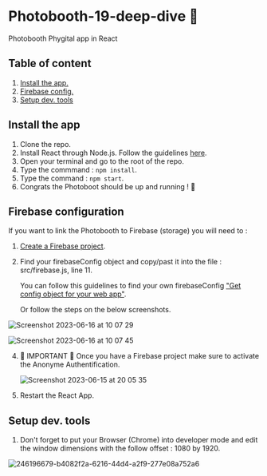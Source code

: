 # Photobooth-19-deep-dive 📸
Photobooth Phygital app in React

## Table of content 

1. [ Install the app. ](#install)
2. [ Firebase config. ](#firebase)
3. [ Setup dev. tools ](#dev)

<a name="install"></a>
## Install the app

1. Clone the repo.
2. Install React through Node.js. Follow the guidelines [here](https://react.dev/learn/start-a-new-react-project).
3. Open your terminal and go to the root of the repo.
4. Type the commmand : `npm install`.
5. Type the command : `npm start`.
6. Congrats the Photoboot should be up and running ! 🥳

<a name="firebase"></a>
## Firebase configuration

If you want to link the Photobooth to Firebase (storage) you will need to : 

1. [Create a Firebase project](https://firebase.google.com/).
2. Find your firebaseConfig object and copy/past it into the file : src/firebase.js, line 11.
   
   You can follow this guidelines to find your own firebaseConfig ["Get config object for your web app"](https://support.google.com/firebase/answer/7015592?hl=en#web&zippy=%2Cin-this-article).

   Or follow the steps on the below screenshots.

![Screenshot 2023-06-16 at 10 07 29](https://github.com/lvanbei/photohooth-19-deep-dive/assets/38706595/5cc963bd-c21e-47a9-b95c-0c203061d892)

![Screenshot 2023-06-16 at 10 07 45](https://github.com/lvanbei/photohooth-19-deep-dive/assets/38706595/25719a14-c6c0-4885-b0ee-a3a6954b47ab)

   
 
4. 🚨 IMPORTANT 🚨 Once you have a Firebase project make sure to activate the Anonyme Authentification.

   ![Screenshot 2023-06-15 at 20 05 35](https://github.com/lvanbei/photohooth-19-deep-dive/assets/38706595/5a5f0984-ca62-422d-a755-22e70a535d7d)
5. Restart the React App.

<a name="dev"></a>
## Setup dev. tools

1. Don't forget to put your Browser (Chrome) into developer mode and edit the window dimensions with the follow offset : 1080 by 1920.

![246196679-b4082f2a-6216-44d4-a2f9-277e08a752a6](https://github.com/lvanbei/photobooth-19-deep-dive/assets/38706595/2b2b43b7-0ee0-40ec-bce8-6983f4c0404f)


